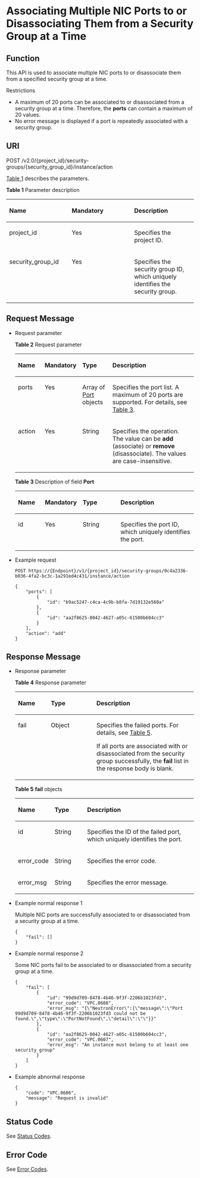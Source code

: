 # Associating Multiple NIC Ports to or Disassociating Them from a Security Group at a Time<a name="vpc_sg01_0009"></a>

## Function<a name="section19171415101615"></a>

This API is used to associate multiple NIC ports to or disassociate them from a specified security group at a time.

Restrictions

-   A maximum of 20 ports can be associated to or disassociated from a security group at a time. Therefore, the  **ports**  can contain a maximum of 20 values.
-   No error message is displayed if a port is repeatedly associated with a security group.

## URI<a name="section1173915101614"></a>

POST /v2.0/\{project\_id\}/security-groups/\{security\_group\_id\}/instance/action

[Table 1](#table7179415121614)  describes the parameters.

**Table  1**  Parameter description

<a name="table7179415121614"></a>
<table><thead align="left"><tr id="row67501815151611"><th class="cellrowborder" valign="top" width="33.33333333333333%" id="mcps1.2.4.1.1"><p id="p117501155166"><a name="p117501155166"></a><a name="p117501155166"></a><strong id="b842352706195711"><a name="b842352706195711"></a><a name="b842352706195711"></a>Name</strong></p>
</th>
<th class="cellrowborder" valign="top" width="33.33333333333333%" id="mcps1.2.4.1.2"><p id="p15750121513169"><a name="p15750121513169"></a><a name="p15750121513169"></a><strong id="b84235270615219"><a name="b84235270615219"></a><a name="b84235270615219"></a>Mandatory</strong></p>
</th>
<th class="cellrowborder" valign="top" width="33.33333333333333%" id="mcps1.2.4.1.3"><p id="p16750141512163"><a name="p16750141512163"></a><a name="p16750141512163"></a><strong id="b8423527061645"><a name="b8423527061645"></a><a name="b8423527061645"></a>Description</strong></p>
</th>
</tr>
</thead>
<tbody><tr id="row57502152163"><td class="cellrowborder" valign="top" width="33.33333333333333%" headers="mcps1.2.4.1.1 "><p id="p12750191511167"><a name="p12750191511167"></a><a name="p12750191511167"></a>project_id</p>
</td>
<td class="cellrowborder" valign="top" width="33.33333333333333%" headers="mcps1.2.4.1.2 "><p id="p15750141581618"><a name="p15750141581618"></a><a name="p15750141581618"></a>Yes</p>
</td>
<td class="cellrowborder" valign="top" width="33.33333333333333%" headers="mcps1.2.4.1.3 "><p id="p10487112"><a name="p10487112"></a><a name="p10487112"></a>Specifies the project ID. </p>
</td>
</tr>
<tr id="row1475016159162"><td class="cellrowborder" valign="top" width="33.33333333333333%" headers="mcps1.2.4.1.1 "><p id="p1475041510165"><a name="p1475041510165"></a><a name="p1475041510165"></a>security_group_id</p>
</td>
<td class="cellrowborder" valign="top" width="33.33333333333333%" headers="mcps1.2.4.1.2 "><p id="p6750315121612"><a name="p6750315121612"></a><a name="p6750315121612"></a>Yes</p>
</td>
<td class="cellrowborder" valign="top" width="33.33333333333333%" headers="mcps1.2.4.1.3 "><p id="p197508154161"><a name="p197508154161"></a><a name="p197508154161"></a>Specifies the security group ID, which uniquely identifies the security group.</p>
</td>
</tr>
</tbody>
</table>

## Request Message<a name="section720601541612"></a>

-   Request parameter

    **Table  2**  Request parameter

    <a name="table1022441561614"></a>
    <table><thead align="left"><tr id="row975131518166"><th class="cellrowborder" valign="top" width="15.308469153084694%" id="mcps1.2.5.1.1"><p id="p11751131519166"><a name="p11751131519166"></a><a name="p11751131519166"></a><strong id="b252372732"><a name="b252372732"></a><a name="b252372732"></a>Name</strong></p>
    </th>
    <th class="cellrowborder" valign="top" width="15.308469153084694%" id="mcps1.2.5.1.2"><p id="p197511815141617"><a name="p197511815141617"></a><a name="p197511815141617"></a><strong id="b832160256"><a name="b832160256"></a><a name="b832160256"></a>Mandatory</strong></p>
    </th>
    <th class="cellrowborder" valign="top" width="17.348265173482652%" id="mcps1.2.5.1.3"><p id="p11751171520163"><a name="p11751171520163"></a><a name="p11751171520163"></a><strong id="b842352706145623"><a name="b842352706145623"></a><a name="b842352706145623"></a>Type</strong></p>
    </th>
    <th class="cellrowborder" valign="top" width="52.03479652034796%" id="mcps1.2.5.1.4"><p id="p1975111511162"><a name="p1975111511162"></a><a name="p1975111511162"></a><strong id="b403087497"><a name="b403087497"></a><a name="b403087497"></a>Description</strong></p>
    </th>
    </tr>
    </thead>
    <tbody><tr id="row175311156169"><td class="cellrowborder" valign="top" width="15.308469153084694%" headers="mcps1.2.5.1.1 "><p id="p1175310154166"><a name="p1175310154166"></a><a name="p1175310154166"></a>ports</p>
    </td>
    <td class="cellrowborder" valign="top" width="15.308469153084694%" headers="mcps1.2.5.1.2 "><p id="p11753315161614"><a name="p11753315161614"></a><a name="p11753315161614"></a>Yes</p>
    </td>
    <td class="cellrowborder" valign="top" width="17.348265173482652%" headers="mcps1.2.5.1.3 "><p id="p1975321591618"><a name="p1975321591618"></a><a name="p1975321591618"></a>Array of <a href="#table425751511619">Port</a> objects</p>
    </td>
    <td class="cellrowborder" valign="top" width="52.03479652034796%" headers="mcps1.2.5.1.4 "><p id="p177531515171617"><a name="p177531515171617"></a><a name="p177531515171617"></a>Specifies the port list. A maximum of 20 ports are supported. For details, see <a href="#table425751511619">Table 3</a>.</p>
    </td>
    </tr>
    <tr id="row19753121514169"><td class="cellrowborder" valign="top" width="15.308469153084694%" headers="mcps1.2.5.1.1 "><p id="p117534152161"><a name="p117534152161"></a><a name="p117534152161"></a>action</p>
    </td>
    <td class="cellrowborder" valign="top" width="15.308469153084694%" headers="mcps1.2.5.1.2 "><p id="p187531415131610"><a name="p187531415131610"></a><a name="p187531415131610"></a>Yes</p>
    </td>
    <td class="cellrowborder" valign="top" width="17.348265173482652%" headers="mcps1.2.5.1.3 "><p id="p475315153160"><a name="p475315153160"></a><a name="p475315153160"></a>String</p>
    </td>
    <td class="cellrowborder" valign="top" width="52.03479652034796%" headers="mcps1.2.5.1.4 "><p id="p137531515151616"><a name="p137531515151616"></a><a name="p137531515151616"></a>Specifies the operation. The value can be <strong id="b842352706143633"><a name="b842352706143633"></a><a name="b842352706143633"></a>add</strong> (associate) or <strong id="b842352706143640"><a name="b842352706143640"></a><a name="b842352706143640"></a>remove</strong> (disassociate). The values are case-insensitive.</p>
    </td>
    </tr>
    </tbody>
    </table>

    **Table  3**  Description of field  **Port**

    <a name="table425751511619"></a>
    <table><thead align="left"><tr id="row12753515131613"><th class="cellrowborder" valign="top" width="15.46154615461546%" id="mcps1.2.5.1.1"><p id="p16753115161610"><a name="p16753115161610"></a><a name="p16753115161610"></a><strong id="b138911397"><a name="b138911397"></a><a name="b138911397"></a>Name</strong></p>
    </th>
    <th class="cellrowborder" valign="top" width="15.46154615461546%" id="mcps1.2.5.1.2"><p id="p2075351510161"><a name="p2075351510161"></a><a name="p2075351510161"></a><strong id="b439541327"><a name="b439541327"></a><a name="b439541327"></a>Mandatory</strong></p>
    </th>
    <th class="cellrowborder" valign="top" width="22.682268226822682%" id="mcps1.2.5.1.3"><p id="p13753141511167"><a name="p13753141511167"></a><a name="p13753141511167"></a><strong id="b93486284"><a name="b93486284"></a><a name="b93486284"></a>Type</strong></p>
    </th>
    <th class="cellrowborder" valign="top" width="46.39463946394639%" id="mcps1.2.5.1.4"><p id="p27534153168"><a name="p27534153168"></a><a name="p27534153168"></a><strong id="b998381387"><a name="b998381387"></a><a name="b998381387"></a>Description</strong></p>
    </th>
    </tr>
    </thead>
    <tbody><tr id="row9753121514167"><td class="cellrowborder" valign="top" width="15.46154615461546%" headers="mcps1.2.5.1.1 "><p id="p14753141531614"><a name="p14753141531614"></a><a name="p14753141531614"></a>id</p>
    </td>
    <td class="cellrowborder" valign="top" width="15.46154615461546%" headers="mcps1.2.5.1.2 "><p id="p0753715121618"><a name="p0753715121618"></a><a name="p0753715121618"></a>Yes</p>
    </td>
    <td class="cellrowborder" valign="top" width="22.682268226822682%" headers="mcps1.2.5.1.3 "><p id="p1075571551616"><a name="p1075571551616"></a><a name="p1075571551616"></a>String</p>
    </td>
    <td class="cellrowborder" valign="top" width="46.39463946394639%" headers="mcps1.2.5.1.4 "><p id="p1175521531616"><a name="p1175521531616"></a><a name="p1175521531616"></a>Specifies the port ID, which uniquely identifies the port.</p>
    </td>
    </tr>
    </tbody>
    </table>


-   Example request

    ```
    POST https://{Endpoint}/v1/{project_id}/security-groups/0c4a2336-b036-4fa2-bc3c-1a291ed4c431/instance/action
    
    {
        "ports": [
            {
                "id": "b9ac5247-c4ca-4c9b-b8fa-7d19132e560a"
            },
            {
                "id": "aa2f8625-0042-4627-a05c-61500b604cc3"
            }
        ],
        "action": "add"
    }
    ```


## Response Message<a name="section2265151517164"></a>

-   Response parameter

    **Table  4**  Response parameter

    <a name="table18277615121617"></a>
    <table><thead align="left"><tr id="row57551715151620"><th class="cellrowborder" valign="top" width="18.37%" id="mcps1.2.4.1.1"><p id="p17551415191614"><a name="p17551415191614"></a><a name="p17551415191614"></a><strong id="b232021943"><a name="b232021943"></a><a name="b232021943"></a>Name</strong></p>
    </th>
    <th class="cellrowborder" valign="top" width="25.509999999999998%" id="mcps1.2.4.1.2"><p id="p3755141514168"><a name="p3755141514168"></a><a name="p3755141514168"></a><strong id="b1480938603"><a name="b1480938603"></a><a name="b1480938603"></a>Type</strong></p>
    </th>
    <th class="cellrowborder" valign="top" width="56.120000000000005%" id="mcps1.2.4.1.3"><p id="p13755121501610"><a name="p13755121501610"></a><a name="p13755121501610"></a><strong id="b647462150"><a name="b647462150"></a><a name="b647462150"></a>Description</strong></p>
    </th>
    </tr>
    </thead>
    <tbody><tr id="row14755815121614"><td class="cellrowborder" valign="top" width="18.37%" headers="mcps1.2.4.1.1 "><p id="p137553158163"><a name="p137553158163"></a><a name="p137553158163"></a>fail</p>
    </td>
    <td class="cellrowborder" valign="top" width="25.509999999999998%" headers="mcps1.2.4.1.2 "><p id="p2755121511617"><a name="p2755121511617"></a><a name="p2755121511617"></a>Object</p>
    </td>
    <td class="cellrowborder" valign="top" width="56.120000000000005%" headers="mcps1.2.4.1.3 "><p id="p1222855185215"><a name="p1222855185215"></a><a name="p1222855185215"></a>Specifies the failed ports. For details, see <a href="#table728810252119">Table 5</a>.</p>
    <p id="p9755191514163"><a name="p9755191514163"></a><a name="p9755191514163"></a>If all ports are associated with or disassociated from the security group successfully, the <strong id="b842352706151212"><a name="b842352706151212"></a><a name="b842352706151212"></a>fail</strong> list in the response body is blank.</p>
    </td>
    </tr>
    </tbody>
    </table>

    **Table  5** **fail**  objects

    <a name="table728810252119"></a>
    <table><thead align="left"><tr id="row628819213214"><th class="cellrowborder" valign="top" width="19.39%" id="mcps1.2.4.1.1"><p id="p1428715213216"><a name="p1428715213216"></a><a name="p1428715213216"></a><strong id="b598474802"><a name="b598474802"></a><a name="b598474802"></a>Name</strong></p>
    </th>
    <th class="cellrowborder" valign="top" width="18.37%" id="mcps1.2.4.1.2"><p id="p32878212116"><a name="p32878212116"></a><a name="p32878212116"></a><strong id="b413952671"><a name="b413952671"></a><a name="b413952671"></a>Type</strong></p>
    </th>
    <th class="cellrowborder" valign="top" width="62.239999999999995%" id="mcps1.2.4.1.3"><p id="p1828719212217"><a name="p1828719212217"></a><a name="p1828719212217"></a><strong id="b1861543133"><a name="b1861543133"></a><a name="b1861543133"></a>Description</strong></p>
    </th>
    </tr>
    </thead>
    <tbody><tr id="row328818272110"><td class="cellrowborder" valign="top" width="19.39%" headers="mcps1.2.4.1.1 "><p id="p1288122152110"><a name="p1288122152110"></a><a name="p1288122152110"></a>id</p>
    </td>
    <td class="cellrowborder" valign="top" width="18.37%" headers="mcps1.2.4.1.2 "><p id="p2028820216213"><a name="p2028820216213"></a><a name="p2028820216213"></a>String</p>
    </td>
    <td class="cellrowborder" valign="top" width="62.239999999999995%" headers="mcps1.2.4.1.3 "><p id="p192887242110"><a name="p192887242110"></a><a name="p192887242110"></a>Specifies the ID of the failed port, which uniquely identifies the port.</p>
    </td>
    </tr>
    <tr id="row1328816212217"><td class="cellrowborder" valign="top" width="19.39%" headers="mcps1.2.4.1.1 "><p id="p1828816210216"><a name="p1828816210216"></a><a name="p1828816210216"></a>error_code</p>
    </td>
    <td class="cellrowborder" valign="top" width="18.37%" headers="mcps1.2.4.1.2 "><p id="p228817212116"><a name="p228817212116"></a><a name="p228817212116"></a>String</p>
    </td>
    <td class="cellrowborder" valign="top" width="62.239999999999995%" headers="mcps1.2.4.1.3 "><p id="p11288222213"><a name="p11288222213"></a><a name="p11288222213"></a>Specifies the error code.</p>
    </td>
    </tr>
    <tr id="row132886218216"><td class="cellrowborder" valign="top" width="19.39%" headers="mcps1.2.4.1.1 "><p id="p122889219214"><a name="p122889219214"></a><a name="p122889219214"></a>error_msg</p>
    </td>
    <td class="cellrowborder" valign="top" width="18.37%" headers="mcps1.2.4.1.2 "><p id="p19288152122111"><a name="p19288152122111"></a><a name="p19288152122111"></a>String</p>
    </td>
    <td class="cellrowborder" valign="top" width="62.239999999999995%" headers="mcps1.2.4.1.3 "><p id="p128819211218"><a name="p128819211218"></a><a name="p128819211218"></a>Specifies the error message.</p>
    </td>
    </tr>
    </tbody>
    </table>


-   Example normal response 1

    Multiple NIC ports are successfully associated to or disassociated from a security group at a time.

    ```
    {
        "fail": []
    }
    ```

-   Example normal response 2

    Some NIC ports fail to be associated to or disassociated from a security group at a time.

    ```
    {
        "fail": [
            {
                "id": "99d9d709-8478-4b46-9f3f-2206b1023fd3",
                "error_code": "VPC.0608",
                "error_msg": "{\"NeutronError\":{\"message\":\"Port 99d9d709-8478-4b46-9f3f-2206b1023fd3 could not be found.\",\"type\":\"PortNotFound\",\"detail\":\"\"}}"
            },
            {
                "id": "aa2f8625-0042-4627-a05c-61500b604cc3",
                "error_code": "VPC.0607",
                "error_msg": "An instance must belong to at least one security group"
            }
        ]
    }
    ```


-   Example abnormal response

    ```
    {
        "code": "VPC.0606",
        "message": "Request is invalid"
    }
    ```


## Status Code<a name="section31981619"></a>

See  [Status Codes](status-codes.md).

## Error Code<a name="section1634901513167"></a>

See  [Error Codes](error-codes.md).

